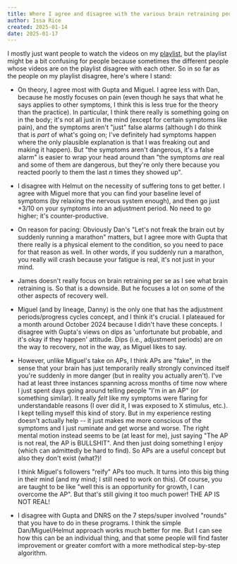 ```yaml
---
title: Where I agree and disagree with the various brain retraining people and programs
author: Issa Rice
created: 2025-01-14
date: 2025-01-17
---
```


I mostly just want people to watch the videos on my [playlist](playlist.md),
but the playlist might be a bit confusing for people because sometimes the
different people whose videos are on the playlist disagree with each other. So
in so far as the people on my playlist disagree, here's where I stand:

- On theory, I agree most with Gupta and Miguel. I agree less with Dan, because
  he mostly focuses on pain (even though he says that what he says applies to
  other symptoms, I think this is less true for the theory than the practice).
  In particular, I think there really is something going on in the body; it's
  not all just in the mind (except for certain symptoms like pain), and the
  symptoms aren't "just" false alarms (although I do think that is _part_ of
  what's going on; I've definitely had symptoms happen where the only plausible
  explanation is that I was freaking out and making it happen). But "the
  symptoms aren't dangerous, it's a false alarm" is easier to wrap your head
  around than "the symptoms _are_ real and some of them are dangerous, but
  they're only there because you reacted poorly to them the last $n$ times they
  showed up".

- I disagree with Helmut on the necessity of suffering tons to get better. I
  agree with Miguel more that you can find your baseline level of symptoms (by
  relaxing the nervous system enough), and then go just +3/10 on your symptoms
  into an adjustment period. No need to go higher; it's counter-productive.

- On reason for pacing: Obviously Dan's "Let's not freak the brain out by
  suddenly running a marathon" matters, but I agree more with Gupta that there
  really is a physical element to the condition, so you need to pace for that
  reason as well. In other words, if you suddenly run a marathon, you really
  will crash because your fatigue is real, it's not just in your mind.

- James doesn't really focus on brain retraining per se as I see what brain
  retraining is. So that is a downside. But he focuses a lot on some of the
  other aspects of recovery well.

- Miguel (and by lineage, Danny) is the only one that has the adjustment
  periods/progress cycles concept, and I think it's crucial. I plateaued for a
  month around October 2024 because I didn't have these concepts. I disagree
  with Gupta's views on dips as 'unfortunate but probable, and it's okay if
  they happen' attitude. Dips (i.e., adjustment periods) are _on_ the way to
  recovery, not in the way, as Miguel likes to say.

- However, unlike Miguel's take on APs, I think APs are "fake", in the sense
  that your brain has just temporarily really strongly convinced itself you're
  suddenly in more danger (but in reality you actually aren't). I've had at
  least three instances spanning across months of time now where I just spent
  days going around telling people "I'm in an AP" (or something similar). It
  really _felt_ like my symptoms were flaring for understandable reasons (I
  over did it, I was exposed to X stimulus, etc.). I kept telling myself this
  kind of story. But in my experience resting doesn't actually help -- it just
  makes me more conscious of the symptoms and I just ruminate and get worse and
  worse. The right mental motion instead seems to be (at least for me), just
  saying "The AP is not real, the AP is BULLSHIT". And then just doing
  something I enjoy (which can admittedly be hard to find). So APs are a useful
  concept but also they don't exist (what?)!

  I think Miguel's followers "reify" APs too much. It turns into this big thing
  in their mind (and my mind; I still need to work on this). Of course, you are
  taught to be like "well this is an opportunity for growth, I can overcome the
  AP". But that's still giving it too much power! THE AP IS NOT REAL!

- I disagree with Gupta and DNRS on the 7 steps/super involved "rounds" that
  you have to do in these programs. I think the simple Dan/Miguel/Helmut
  approach works much better for me. But I can see how this can be an
  individual thing, and that some people will find faster improvement or
  greater comfort with a more methodical step-by-step algorithm.

